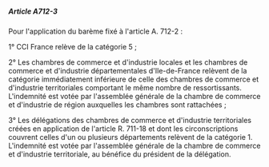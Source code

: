 ##### Article A712-3

Pour l'application du barème fixé à l'article A. 712-2 :

1° CCI France relève de la catégorie 5 ;

2° Les chambres de commerce et d'industrie locales et les chambres de commerce et d'industrie départementales d'Ile-de-France relèvent de la catégorie immédiatement inférieure de celle des chambres de commerce et d'industrie territoriales comportant le même nombre de ressortissants. L'indemnité est votée par l'assemblée générale de la chambre de commerce et d'industrie de région auxquelles les chambres sont rattachées ;

3° Les délégations des chambres de commerce et d'industrie territoriales créées en application de l'article R. 711-18 et dont les circonscriptions couvrent celles d'un ou plusieurs départements relèvent de la catégorie 1. L'indemnité est votée par l'assemblée générale de la chambre de commerce et d'industrie territoriale, au bénéfice du président de la délégation.

